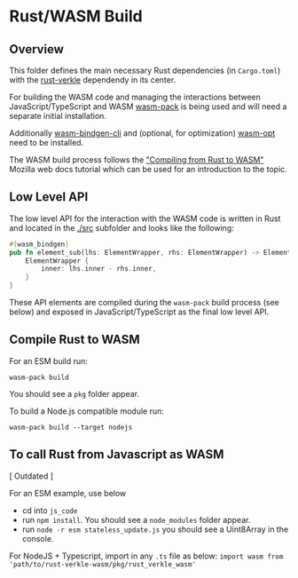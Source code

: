 # Rust/WASM Build

## Overview

This folder defines the main necessary Rust dependencies (in `Cargo.toml`) with the [rust-verkle](https://github.com/crate-crypto/rust-verkle) dependendy in its center.

For building the WASM code and managing the interactions between JavaScript/TypeScript and WASM [wasm-pack](https://github.com/rustwasm/wasm-pack) is being used and will need a separate initial installation.

Additionally [wasm-bindgen-cli](https://github.com/rustwasm/wasm-bindgen) and (optional, for optimization) [wasm-opt](https://github.com/brson/wasm-opt-rs) need to be installed.

The WASM build process follows the ["Compiling from Rust to WASM"](https://developer.mozilla.org/en-US/docs/WebAssembly/Rust_to_Wasm) Mozilla web docs tutorial which can be used for an introduction to the topic.

## Low Level API

The low level API for the interaction with the WASM code is written in Rust and located in the [./src](./src/) subfolder and looks like the following:

```rust
#[wasm_bindgen]
pub fn element_sub(lhs: ElementWrapper, rhs: ElementWrapper) -> ElementWrapper {
    ElementWrapper {
        inner: lhs.inner - rhs.inner,
    }
}
```

These API elements are compiled during the `wasm-pack` build process (see below) and exposed in JavaScript/TypeScript as the final low level API.

## Compile Rust to WASM

For an ESM build run:

```shell
wasm-pack build
```

You should see a `pkg` folder appear.

To build a Node.js compatible module run:

```shell
wasm-pack build --target nodejs
```

## To call Rust from Javascript as WASM

[ Outdated ]

For an ESM example, use below

- cd into `js_code`
- run `npm install`. You should see a `node_modules` folder appear.
- run `node -r esm stateless_update.js` you should see a Uint8Array in the console.

For NodeJS + Typescript, import in any `.ts` file as below:
`import wasm from 'path/to/rust-verkle-wasm/pkg/rust_verkle_wasm'`
